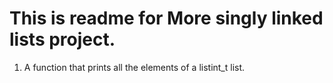 # This is readme for More singly linked lists project.
1. A function that prints all the elements of a listint_t list.

